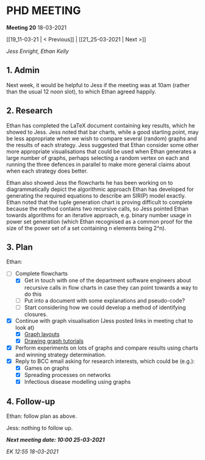 # PHD MEETING

__Meeting 20__
18-03-2021

[[19_11-03-21 | < Previous]] | [[21_25-03-2021 | Next >]]

_Jess Enright,_
_Ethan Kelly_


## 1. Admin

Next week, it would be helpful to Jess if the meeting was at 10am (rather than the usual 12 noon slot), to which Ethan agreed happily.


## 2. Research

Ethan has completed the LaTeX document containing key results, which he showed to Jess. Jess noted that bar charts, while a good starting point, may be less appropriate when we wish to compare several (random) graphs and the results of each strategy. Jess suggested that Ethan consider some other more appropriate visualisations that could be used when Ethan generates a large number of graphs, perhaps selecting a random vertex on each and running the three defences in parallel to make more general claims about when each strategy does better.

Ethan also showed Jess the flowcharts he has been working on to diagrammatically depict the algorithmic approach Ethan has developed for generating the required equations to describe am SIR(P) model exactly. Ethan noted that the tuple generation chart is proving difficult to complete because the method contains two recursive calls, so Jess pointed Ethan towards algorithms for an iterative approach, e.g. binary number usage in power set generation (which Ethan recognised as a common proof for the size of the power set of a set containing n elements being 2^n).


## 3. Plan
Ethan: 
* [ ] Complete flowcharts
    * [x] Get in touch with one of the department software engineers about recursive calls in flow charts in case they can point towards a way to do this
    * [ ] Put into a document with some explanations and pseudo-code?
    * [ ] Start considering how we could develop a method of identifying closures.
* [x] Continue with graph visualisation (Jess posted links in meeting chat to look at)
   * [x] [Graph layouts](https://networkx.org/documentation/stable/reference/generated/networkx.drawing.layout.spring_layout.html)
   * [x] [Drawing graph tutorials](https://networkx.org/documentation/stable/tutorial.html#drawing-graphs)
* [x]  Perform experiments on lots of graphs and compare results using charts and winning strategy determination.
* [x] Reply to BCC email asking for research interests, which could be (e.g.):
   * [x] Games on graphs
   * [x] Spreading processes on networks
   * [x] Infectious disease modelling using graphs

## 4. Follow-up

Ethan: follow plan as above.

Jess: nothing to follow up.


**_Next meeting date: 10:00 25-03-2021_**



_EK 12:55 18-03-2021_
